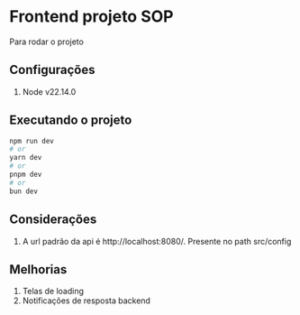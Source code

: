 # Frontend projeto SOP

Para rodar o projeto

## Configurações

1. Node v22.14.0

## Executando o projeto

```bash
npm run dev
# or
yarn dev
# or
pnpm dev
# or
bun dev
```

## Considerações

1. A url padrão da api é http://localhost:8080/. Presente no path src/config

## Melhorias

1. Telas de loading
2. Notificações de resposta backend
